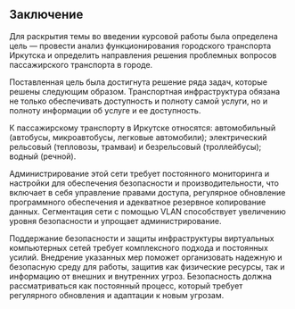 ## Заключение

Для раскрытия темы во введении курсовой работы была определена цель — провести анализ функционирования городского транспорта Иркутска и определить направления решения проблемных вопросов пассажирского транспорта в городе.

Поставленная цель была достигнута решение ряда задач, которые решены следующим образом.
Транспортная инфраструктура обязана не только обеспечивать доступность и полноту самой услуги, но и полноту информации об услуге и ее доступность.

К пассажирскому транспорту в Иркутске относятся: автомобильный (автобусы, микроавтобусы, легковые автомобили); электрический рельсовый (тепловозы, трамваи) и безрельсовый (троллейбусы); водный (речной).

Администрирование этой сети требует постоянного мониторинга и настройки для обеспечения безопасности и производительности, что включает в себя управление правами доступа, регулярное обновление программного обеспечения и адекватное резервное копирование данных. Сегментация сети с помощью VLAN способствует увеличению уровня безопасности и упрощает администрирование.

Поддержание безопасности и защиты инфраструктуры виртуальных компьютерных сетей требует комплексного подхода и постоянных усилий. Внедрение указанных мер поможет организовать надежную и безопасную среду для работы, защитив как физические ресурсы, так и информацию от внешних и внутренних угроз. Безопасность должна рассматриваться как постоянный процесс, который требует регулярного обновления и адаптации к новым угрозам.
